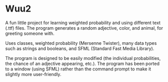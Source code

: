 # Wuu2

A fun little project for learning weighted probability and using different text (.ttf) files.
The program generates a random adjective, color, and animal, for greeting someone with.

Uses classes, weighted probability (Mersenne Twister), many data types such as strings and booleans, and SFML (Standard Fast Media Library).

The program is designed to be easily modified (the individual probabilities, the chance of an adjective appearing, etc.).
The program has been ported to a window (using SFML) rather than the command prompt to make it slightly more user-friendly.
